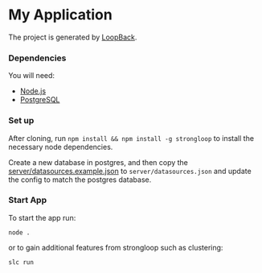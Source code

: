 # My Application

The project is generated by [LoopBack](http://loopback.io).


### Dependencies
You will need:
- [Node.js](https://nodejs.org/)
- [PostgreSQL](http://www.postgresql.org/)

### Set up
After cloning, run `npm install && npm install -g strongloop` to install the necessary node dependencies.

Create a new database in postgres, and then copy the [server/datasources.example.json](server/datasources.example.json) to `server/datasources.json` and update the config to match the postgres database.

### Start App
To start the app run:
```
node .
```
or to gain additional features from strongloop such as clustering:
```
slc run
```
